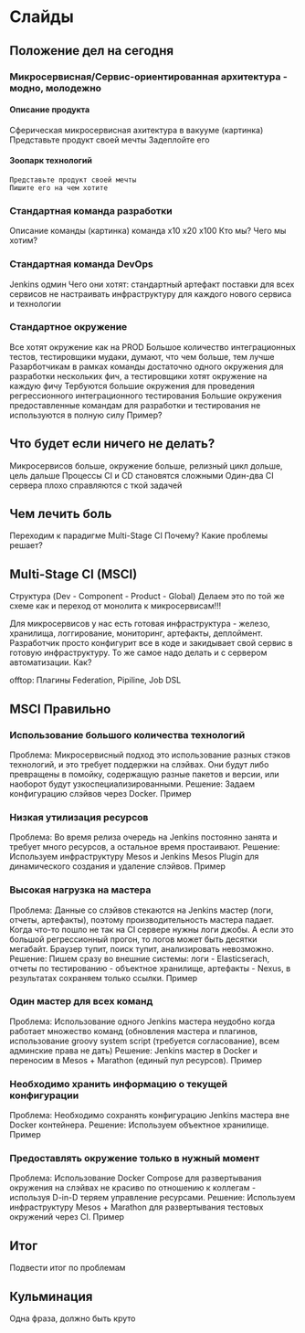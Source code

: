 # Слайды

## Положение дел на сегодня

### Микросервисная/Сервис-ориентированная архитектура - модно, молодежно
#### Описание продукта
Сферическая микросервисная ахитектура в вакууме (картинка)
    Представьте продукт своей мечты
    Задеплойте его

#### Зоопарк технологий
    Представьте продукт своей мечты
    Пишите его на чем хотите

### Стандартная команда разработки
Описание команды (картинка)
команда х10 х20 х100
Кто мы? Чего мы хотим?

### Cтандартная команда DevOps
Jenkins одмин
Чего они хотят:
    стандартный артефакт поставки для всех сервисов
    не настраивать инфраструктуру для каждого нового сервиса и технологии

### Стандартное окружение
Все хотят окружение как на PROD
Большое количество интеграционных тестов, тестировщики мудаки, думают, что чем больше, тем лучше
Разарботчикам в рамках команды достаточно одного окружения для разработки нескольких фич, 
а тестировщики хотят окружение на каждую фичу
Тербуются большие окружения для проведения регрессионного интеграционного тестирования
Большие окружения предоставленные командам для разработки и тестирования не используются в полную силу
Пример?

## Что будет если ничего не делать?
Микросервисов больше, окружение больше, релизный цикл дольше, цель дальше
Процессы СI и CD становятся сложными
Один-два CI сервера плохо справляются с ткой задачей

## Чем лечить боль
Переходим к парадигме Multi-Stage CI 
Почему? Какие проблемы решает?

## Multi-Stage CI (MSCI)
Структура (Dev - Component - Product - Global)
Делаем это по той же схеме как и переход от монолита к микросервисам!!! 

Для микросервисов у нас есть готовая инфраструктура - железо, хранилища, логгирование, мониторинг, артефакты, деплоймент. Разработчик просто конфигурит все в коде и закидывает свой сервис в готовую инфраструктуру.
То же самое надо делать и с сервером автоматизации. Как?

offtop:
Плагины
Federation, Pipiline, Job DSL

## MSCI Правильно
### Использование большого количества технологий
Проблема: Микросервисный подход это использование разных стэков технологий, и это требует поддержки на слэйвах. Они будут либо превращены в помойку, содержащую разные пакетов и версии, или наоборот будут узкоспециализированными.
Решение: Задаем конфигурацию слэйвов через Docker.
Пример

### Низкая утилизация ресурсов
Проблема: Во время релиза очередь на Jenkins постоянно занята и требует много ресурсов, а остальное время простаивают.
Решение: Используем инфраструктуру Mesos и Jenkins Mesos Plugin для динамического создания и удаление слэйвов.
Пример

### Высокая нагрузка на мастера
Проблема: Данные со слэйвов стекаются на Jenkins мастер (логи, отчеты, артефакты), поэтому производительность мастера падает. Когда что-то пошло не так на CI сервере нужны логи джобы. А если это большой регрессионный прогон, то логов может быть десятки мегабайт. Браузер тупит, поиск тупит, анализировать невозможно.  
Решение: Пишем сразу во внешние системы: логи - Elasticserach, отчеты по тестированию - объектное хранилище, артефакты - Nexus, в результатах сохраняем только ссылки.
Пример

### Один мастер для всех команд
Проблема: Использование одного Jenkins мастера неудобно когда работает множество команд (обновления мастера и плагинов, использование groovy system script (требуется согласование), всем админские права не дать)
Решение: Jenkins мастер в Docker и переносим в Mesos + Marathon (единый пул ресурсов).
Пример

### Необходимо хранить информацию о текущей конфигурации
Проблема: Необходимо сохранять конфигурацию Jenkins мастера вне Docker контейнера.
Решение: Используем объектное хранилище.
Пример

### Предоставлять окружение только в нужный момент
Проблема: Использование Docker Compose для развертывания окружения на слэйвах не красиво  по отношению к коллегам  - используя D-in-D теряем управление ресурсами.
Решение: Используем инфраструктуру Mesos + Marathon для развертывания тестовых окружений через СI.
Пример

## Итог
Подвести итог по проблемам

## Кульминация
Одна фраза, должно быть круто
